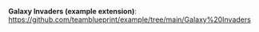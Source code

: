 **Galaxy Invaders (example extension)**: https://github.com/teamblueprint/example/tree/main/Galaxy%20Invaders

